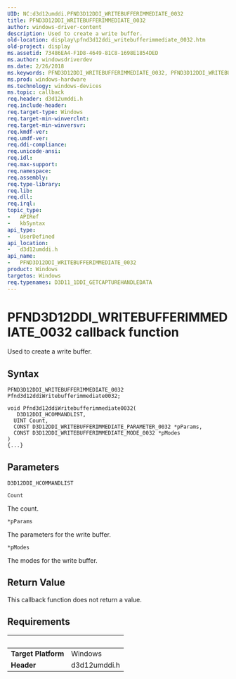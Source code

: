 ```yaml
---
UID: NC:d3d12umddi.PFND3D12DDI_WRITEBUFFERIMMEDIATE_0032
title: PFND3D12DDI_WRITEBUFFERIMMEDIATE_0032
author: windows-driver-content
description: Used to create a write buffer.
old-location: display\pfnd3d12ddi_writebufferimmediate_0032.htm
old-project: display
ms.assetid: 73486EA4-F1D8-4649-81C8-1698E1854DED
ms.author: windowsdriverdev
ms.date: 2/26/2018
ms.keywords: PFND3D12DDI_WRITEBUFFERIMMEDIATE_0032, PFND3D12DDI_WRITEBUFFERIMMEDIATE_0032 callback function [Display Devices], d3d12umddi/PFND3D12DDI_WRITEBUFFERIMMEDIATE_0032, display.pfnd3d12ddi_writebufferimmediate_0032
ms.prod: windows-hardware
ms.technology: windows-devices
ms.topic: callback
req.header: d3d12umddi.h
req.include-header: 
req.target-type: Windows
req.target-min-winverclnt: 
req.target-min-winversvr: 
req.kmdf-ver: 
req.umdf-ver: 
req.ddi-compliance: 
req.unicode-ansi: 
req.idl: 
req.max-support: 
req.namespace: 
req.assembly: 
req.type-library: 
req.lib: 
req.dll: 
req.irql: 
topic_type:
-	APIRef
-	kbSyntax
api_type:
-	UserDefined
api_location:
-	d3d12umddi.h
api_name:
-	PFND3D12DDI_WRITEBUFFERIMMEDIATE_0032
product: Windows
targetos: Windows
req.typenames: D3D11_1DDI_GETCAPTUREHANDLEDATA
---
```



# PFND3D12DDI_WRITEBUFFERIMMEDIATE_0032 callback function
Used to create a write buffer.

## Syntax

```
PFND3D12DDI_WRITEBUFFERIMMEDIATE_0032 Pfnd3d12ddiWritebufferimmediate0032;

void Pfnd3d12ddiWritebufferimmediate0032(
   D3D12DDI_HCOMMANDLIST,
  UINT Count,
  CONST D3D12DDI_WRITEBUFFERIMMEDIATE_PARAMETER_0032 *pParams,
  CONST D3D12DDI_WRITEBUFFERIMMEDIATE_MODE_0032 *pModes
)
{...}
```

## Parameters

`D3D12DDI_HCOMMANDLIST`



`Count`

The count.

`*pParams`

The parameters for the write buffer.

`*pModes`

The modes for the write buffer.


## Return Value

This callback function does not return a value.


## Requirements
| &nbsp; | &nbsp; |
| ---- |:---- |
| **Target Platform** | Windows |
| **Header** | d3d12umddi.h |